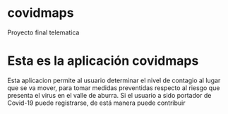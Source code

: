 # covidmaps
Proyecto final telematica

# Esta es la aplicación covidmaps
Esta aplicacion permite al usuario determinar el nivel de contagio al lugar que se va mover, para tomar medidas preventidas respecto al riesgo que presenta el virus en el valle de aburra.
Si el usuario a sido portador de Covid-19 puede registrarse, de está manera puede contribuir 
